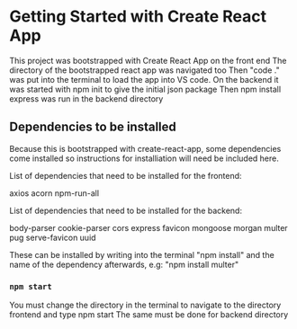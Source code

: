 # Getting Started with Create React App

This project was bootstrapped with Create React App on the front end
The directory of the bootstrapped react app was navigated too
Then "code ." was put into the terminal to load the app into VS code. 
On the backend it was started with npm init to give the initial json package
Then npm install express was run in the backend directory

## Dependencies to be installed

Because this is bootstrapped with create-react-app, some dependencies come installed so instructions for installiation will need be included here.

List of dependencies that need to be installed for the frontend:

axios
acorn
npm-run-all

List of dependencies that need to be installed for the backend:

body-parser 
cookie-parser
cors
express
favicon
mongoose
morgan
multer
pug
serve-favicon
uuid

These can be installed by writing into the terminal "npm install" and the name of the dependency afterwards, e.g: "npm install multer"

### `npm start`

You must change the directory in the terminal to navigate to the directory frontend and type npm start
The same must be done for backend directory
